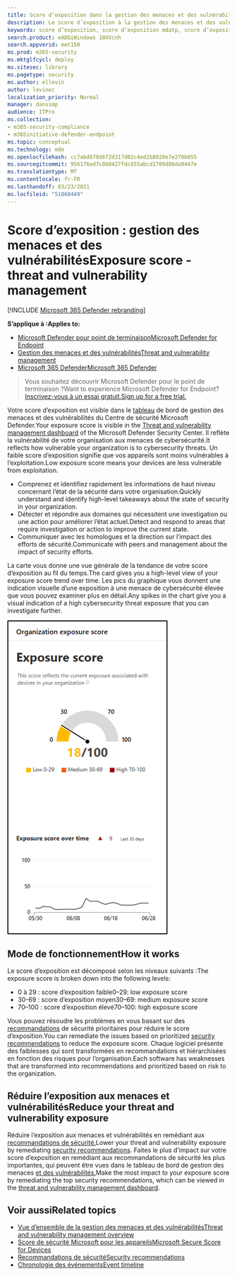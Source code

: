 ```yaml
---
title: Score d’exposition dans la gestion des menaces et des vulnérabilités
description: Le score d’exposition à la gestion des menaces et des vulnérabilités reflète la vulnérabilité de votre organisation aux menaces de cybersécurité.
keywords: score d’exposition, score d’exposition mdatp, score d’exposition tvm mdatp, score d’exposition de l’organisation, score d’exposition de l’organisation tvm, gestion des menaces et des vulnérabilités, Microsoft Defender pour le point de terminaison
search.product: eADQiWindows 10XVcnh
search.appverid: met150
ms.prod: m365-security
ms.mktglfcycl: deploy
ms.sitesec: library
ms.pagetype: security
ms.author: ellevin
author: levinec
localization_priority: Normal
manager: dansimp
audience: ITPro
ms.collection:
- m365-security-compliance
- m365initiative-defender-endpoint
ms.topic: conceptual
ms.technology: mde
ms.openlocfilehash: cc7abd678d6f2d317d02c4ed2b8028e7e270b055
ms.sourcegitcommit: 956176ed7c8b8427fdc655abcd1709d86da9447e
ms.translationtype: MT
ms.contentlocale: fr-FR
ms.lasthandoff: 03/23/2021
ms.locfileid: "51068449"
---
```

# <a name="exposure-score---threat-and-vulnerability-management"></a><span data-ttu-id="31893-104">Score d’exposition : gestion des menaces et des vulnérabilités</span><span class="sxs-lookup"><span data-stu-id="31893-104">Exposure score - threat and vulnerability management</span></span>

[!INCLUDE [Microsoft 365 Defender rebranding](../../includes/microsoft-defender.md)]

<span data-ttu-id="31893-105">**S’applique à :**</span><span class="sxs-lookup"><span data-stu-id="31893-105">**Applies to:**</span></span>

- [<span data-ttu-id="31893-106">Microsoft Defender pour point de terminaison</span><span class="sxs-lookup"><span data-stu-id="31893-106">Microsoft Defender for Endpoint</span></span>](https://go.microsoft.com/fwlink/?linkid=2154037)
- [<span data-ttu-id="31893-107">Gestion des menaces et des vulnérabilités</span><span class="sxs-lookup"><span data-stu-id="31893-107">Threat and vulnerability management</span></span>](next-gen-threat-and-vuln-mgt.md)
- [<span data-ttu-id="31893-108">Microsoft 365 Defender</span><span class="sxs-lookup"><span data-stu-id="31893-108">Microsoft 365 Defender</span></span>](https://go.microsoft.com/fwlink/?linkid=2118804)

><span data-ttu-id="31893-109">Vous souhaitez découvrir Microsoft Defender pour le point de terminaison ?</span><span class="sxs-lookup"><span data-stu-id="31893-109">Want to experience Microsoft Defender for Endpoint?</span></span> [<span data-ttu-id="31893-110">Inscrivez-vous à un essai gratuit.</span><span class="sxs-lookup"><span data-stu-id="31893-110">Sign up for a free trial.</span></span>](https://www.microsoft.com/microsoft-365/windows/microsoft-defender-atp?ocid=docs-wdatp-portaloverview-abovefoldlink)

<span data-ttu-id="31893-111">Votre score d’exposition est visible dans le [tableau](tvm-dashboard-insights.md) de bord de gestion des menaces et des vulnérabilités du Centre de sécurité Microsoft Defender.</span><span class="sxs-lookup"><span data-stu-id="31893-111">Your exposure score is visible in the [Threat and vulnerability management dashboard](tvm-dashboard-insights.md) of the Microsoft Defender Security Center.</span></span> <span data-ttu-id="31893-112">Il reflète la vulnérabilité de votre organisation aux menaces de cybersécurité.</span><span class="sxs-lookup"><span data-stu-id="31893-112">It reflects how vulnerable your organization is to cybersecurity threats.</span></span> <span data-ttu-id="31893-113">Un faible score d’exposition signifie que vos appareils sont moins vulnérables à l’exploitation.</span><span class="sxs-lookup"><span data-stu-id="31893-113">Low exposure score means your devices are less vulnerable from exploitation.</span></span>

- <span data-ttu-id="31893-114">Comprenez et identifiez rapidement les informations de haut niveau concernant l’état de la sécurité dans votre organisation.</span><span class="sxs-lookup"><span data-stu-id="31893-114">Quickly understand and identify high-level takeaways about the state of security in your organization.</span></span>
- <span data-ttu-id="31893-115">Détecter et répondre aux domaines qui nécessitent une investigation ou une action pour améliorer l’état actuel.</span><span class="sxs-lookup"><span data-stu-id="31893-115">Detect and respond to areas that require investigation or action to improve the current state.</span></span>
- <span data-ttu-id="31893-116">Communiquer avec les homologues et la direction sur l’impact des efforts de sécurité.</span><span class="sxs-lookup"><span data-stu-id="31893-116">Communicate with peers and management about the impact of security efforts.</span></span>

<span data-ttu-id="31893-117">La carte vous donne une vue générale de la tendance de votre score d’exposition au fil du temps.</span><span class="sxs-lookup"><span data-stu-id="31893-117">The card gives you a high-level view of your exposure score trend over time.</span></span> <span data-ttu-id="31893-118">Les pics du graphique vous donnent une indication visuelle d’une exposition à une menace de cybersécurité élevée que vous pouvez examiner plus en détail.</span><span class="sxs-lookup"><span data-stu-id="31893-118">Any spikes in the chart give you a visual indication of a high cybersecurity threat exposure that you can investigate further.</span></span>

![Carte de score d’exposition](images/tvm_exp_score.png)

## <a name="how-it-works"></a><span data-ttu-id="31893-120">Mode de fonctionnement</span><span class="sxs-lookup"><span data-stu-id="31893-120">How it works</span></span>

<span data-ttu-id="31893-121">Le score d’exposition est décomposé selon les niveaux suivants :</span><span class="sxs-lookup"><span data-stu-id="31893-121">The exposure score is broken down into the following levels:</span></span>

- <span data-ttu-id="31893-122">0 à 29 : score d’exposition faible</span><span class="sxs-lookup"><span data-stu-id="31893-122">0–29: low exposure score</span></span>
- <span data-ttu-id="31893-123">30-69 : score d’exposition moyen</span><span class="sxs-lookup"><span data-stu-id="31893-123">30–69: medium exposure score</span></span>
- <span data-ttu-id="31893-124">70–100 : score d’exposition élevé</span><span class="sxs-lookup"><span data-stu-id="31893-124">70–100: high exposure score</span></span>

<span data-ttu-id="31893-125">Vous pouvez résoudre les problèmes en vous basant sur des [recommandations](tvm-security-recommendation.md) de sécurité prioritaires pour réduire le score d’exposition.</span><span class="sxs-lookup"><span data-stu-id="31893-125">You can remediate the issues based on prioritized [security recommendations](tvm-security-recommendation.md) to reduce the exposure score.</span></span> <span data-ttu-id="31893-126">Chaque logiciel présente des faiblesses qui sont transformées en recommandations et hiérarchisées en fonction des risques pour l’organisation.</span><span class="sxs-lookup"><span data-stu-id="31893-126">Each software has weaknesses that are transformed into recommendations and prioritized based on risk to the organization.</span></span>

## <a name="reduce-your-threat-and-vulnerability-exposure"></a><span data-ttu-id="31893-127">Réduire l’exposition aux menaces et vulnérabilités</span><span class="sxs-lookup"><span data-stu-id="31893-127">Reduce your threat and vulnerability exposure</span></span>

<span data-ttu-id="31893-128">Réduire l’exposition aux menaces et vulnérabilités en remédiant aux [recommandations de sécurité.](tvm-security-recommendation.md)</span><span class="sxs-lookup"><span data-stu-id="31893-128">Lower your threat and vulnerability exposure by remediating [security recommendations](tvm-security-recommendation.md).</span></span> <span data-ttu-id="31893-129">Faites le plus d’impact sur votre score d’exposition en remédiant aux recommandations de sécurité les plus importantes, qui peuvent être vues dans le tableau de bord de gestion des menaces [et des vulnérabilités.](tvm-dashboard-insights.md)</span><span class="sxs-lookup"><span data-stu-id="31893-129">Make the most impact to your exposure score by remediating the top security recommendations, which can be viewed in the [threat and vulnerability management dashboard](tvm-dashboard-insights.md).</span></span>

## <a name="related-topics"></a><span data-ttu-id="31893-130">Voir aussi</span><span class="sxs-lookup"><span data-stu-id="31893-130">Related topics</span></span>

- [<span data-ttu-id="31893-131">Vue d’ensemble de la gestion des menaces et des vulnérabilités</span><span class="sxs-lookup"><span data-stu-id="31893-131">Threat and vulnerability management overview</span></span>](next-gen-threat-and-vuln-mgt.md)
- [<span data-ttu-id="31893-132">Score de sécurité Microsoft pour les appareils</span><span class="sxs-lookup"><span data-stu-id="31893-132">Microsoft Secure Score for Devices</span></span>](tvm-microsoft-secure-score-devices.md)
- [<span data-ttu-id="31893-133">Recommandations de sécurité</span><span class="sxs-lookup"><span data-stu-id="31893-133">Security recommendations</span></span>](tvm-security-recommendation.md)
- [<span data-ttu-id="31893-134">Chronologie des événements</span><span class="sxs-lookup"><span data-stu-id="31893-134">Event timeline</span></span>](threat-and-vuln-mgt-event-timeline.md)
